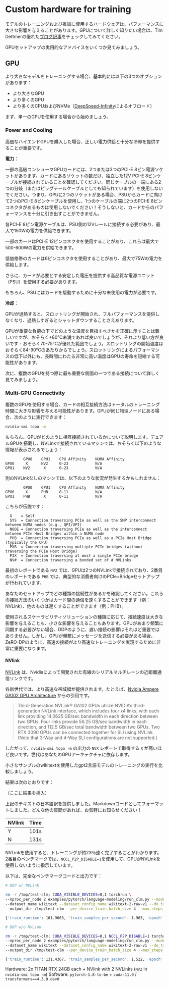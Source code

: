 <!---
Copyright 2023 The HuggingFace Team. All rights reserved.

Licensed under the Apache License, Version 2.0 (the "License");
you may not use this file except in compliance with the License.
You may obtain a copy of the License at

    http://www.apache.org/licenses/LICENSE-2.0

Unless required by applicable law or agreed to in writing, software
distributed under the License is distributed on an "AS IS" BASIS,
WITHOUT WARRANTIES OR CONDITIONS OF ANY KIND, either express or implied.
See the License for the specific language governing permissions and
limitations under the License.

⚠️ Note that this file is in Markdown but contain specific syntax for our doc-builder (similar to MDX) that may not be
rendered properly in your Markdown viewer.

-->

# Custom hardware for training

モデルのトレーニングおよび推論に使用するハードウェアは、パフォーマンスに大きな影響を与えることがあります。GPUについて詳しく知りたい場合は、Tim Dettmerの優れた[ブログ記事](https://timdettmers.com/2020/09/07/which-gpu-for-deep-learning/)をチェックしてみてください。

GPUセットアップの実用的なアドバイスをいくつか見てみましょう。

## GPU
より大きなモデルをトレーニングする場合、基本的には以下の3つのオプションがあります：

- より大きなGPU
- より多くのGPU
- より多くのCPUおよびNVMe（[DeepSpeed-Infinity](main_classes/deepspeed#nvme-support)によるオフロード）

まず、単一のGPUを使用する場合から始めましょう。

### Power and Cooling

高価なハイエンドGPUを購入した場合、正しい電力供給と十分な冷却を提供することが重要です。

**電力**：

一部の高級コンシューマGPUカードには、2つまたは3つのPCI-E 8ピン電源ソケットがあります。カードにあるソケットの数だけ、独立した12V PCI-E 8ピンケーブルが接続されていることを確認してください。同じケーブルの一端にある2つの分岐（またはピッグテールケーブルとしても知られています）を使用しないでください。つまり、GPUに2つのソケットがある場合、PSUからカードに向けて2つのPCI-E 8ピンケーブルを使用し、1つのケーブルの端に2つのPCI-E 8ピンコネクタがあるものは使用しないでください！そうしないと、カードからのパフォーマンスを十分に引き出すことができません。

各PCI-E 8ピン電源ケーブルは、PSU側の12Vレールに接続する必要があり、最大で150Wの電力を供給できます。

一部のカードはPCI-E 12ピンコネクタを使用することがあり、これらは最大で500-600Wの電力を供給できます。

低価格帯のカードは6ピンコネクタを使用することがあり、最大で75Wの電力を供給します。

さらに、カードが必要とする安定した電圧を提供する高品質な電源ユニット（PSU）を使用する必要があります。

もちろん、PSUにはカードを駆動するために十分な未使用の電力が必要です。

**冷却**：

GPUが過熱すると、スロットリングが開始され、フルパフォーマンスを提供しなくなり、過熱しすぎるとシャットダウンすることさえあります。

GPUが重要な負荷の下でどのような温度を目指すべきかを正確に示すことは難しいですが、おそらく+80℃未満であれば良いでしょうが、それより低い方が良いです - おそらく70-75℃が優れた範囲でしょう。スロットリングの開始温度はおそらく84-90℃のあたりからでしょう。スロットリングによるパフォーマンスの低下以外にも、長時間にわたる非常に高い温度はGPUの寿命を短縮する可能性があります。

次に、複数のGPUを持つ際に最も重要な側面の一つである接続について詳しく見てみましょう。

### Multi-GPU Connectivity

複数のGPUを使用する場合、カードの相互接続方法はトータルのトレーニング時間に大きな影響を与える可能性があります。GPUが同じ物理ノードにある場合、次のように実行できます：


```bash
nvidia-smi topo -m
```

もちろん、GPUがどのように相互接続されているかについて説明します。デュアルGPUを搭載し、NVLinkで接続されているマシンでは、おそらく以下のような情報が表示されるでしょう：

```
        GPU0    GPU1    CPU Affinity    NUMA Affinity
GPU0     X      NV2     0-23            N/A
GPU1    NV2      X      0-23            N/A
```

別のNVLinkなしのマシンでは、以下のような状況が発生するかもしれません：

```
        GPU0    GPU1    CPU Affinity    NUMA Affinity
GPU0     X      PHB     0-11            N/A
GPU1    PHB      X      0-11            N/A
```

こちらが伝説です：

```
  X    = Self
  SYS  = Connection traversing PCIe as well as the SMP interconnect between NUMA nodes (e.g., QPI/UPI)
  NODE = Connection traversing PCIe as well as the interconnect between PCIe Host Bridges within a NUMA node
  PHB  = Connection traversing PCIe as well as a PCIe Host Bridge (typically the CPU)
  PXB  = Connection traversing multiple PCIe bridges (without traversing the PCIe Host Bridge)
  PIX  = Connection traversing at most a single PCIe bridge
  NV#  = Connection traversing a bonded set of # NVLinks
```

最初のレポートである `NV2` では、GPUは2つのNVLinkで接続されており、2番目のレポートである `PHB` では、典型的な消費者向けのPCIe+Bridgeセットアップが行われています。

あなたのセットアップでどの種類の接続性があるかを確認してください。これらの接続方法のいくつかはカード間の通信を速くすることができます（例：NVLink）、他のものは遅くすることができます（例：PHB）。

使用されるスケーラビリティソリューションの種類に応じて、接続速度は大きな影響を与えることも、小さな影響を与えることもあります。GPUがあまり頻繁に同期する必要がない場合、DDPのように、遅い接続の影響はそれほど重要ではありません。しかし、GPUが頻繁にメッセージを送信する必要がある場合、ZeRO-DPのように、高速の接続がより高速なトレーニングを実現するために非常に重要になります。

#### NVlink

[NVLink](https://en.wikipedia.org/wiki/NVLink) は、Nvidiaによって開発された有線のシリアルマルチレーンの近距離通信リンクです。

各新世代では、より高速な帯域幅が提供されます。たとえば、[Nvidia Ampere GA102 GPU Architecture](https://www.nvidia.com/content/dam/en-zz/Solutions/geforce/ampere/pdf/NVIDIA-ampere-GA102-GPU-Architecture-Whitepaper-V1.pdf) からの引用です。

> Third-Generation NVLink®
> GA102 GPUs utilize NVIDIA’s third-generation NVLink interface, which includes four x4 links,
> with each link providing 14.0625 GB/sec bandwidth in each direction between two GPUs. Four
> links provide 56.25 GB/sec bandwidth in each direction, and 112.5 GB/sec total bandwidth
> between two GPUs. Two RTX 3090 GPUs can be connected together for SLI using NVLink.
> (Note that 3-Way and 4-Way SLI configurations are not supported.)

したがって、`nvidia-smi topo -m` の出力の `NVX` レポートで取得する `X` が高いほど良いです。世代はあなたのGPUアーキテクチャに依存します。

小さなサンプルのwikitextを使用したgpt2言語モデルのトレーニングの実行を比較しましょう。

結果は次のとおりです：

（ここに結果を挿入）

上記のテキストの日本語訳を提供しました。Markdownコードとしてフォーマットしました。どんな他の質問があれば、お気軽にお知らせください！

| NVlink | Time |
| -----  | ---: |
| Y      | 101s |
| N      | 131s |


NVLinkを使用すると、トレーニングが約23％速く完了することがわかります。2番目のベンチマークでは、`NCCL_P2P_DISABLE=1`を使用して、GPUがNVLinkを使用しないように指示しています。

以下は、完全なベンチマークコードと出力です：


```bash
# DDP w/ NVLink

rm -r /tmp/test-clm; CUDA_VISIBLE_DEVICES=0,1 torchrun \
--nproc_per_node 2 examples/pytorch/language-modeling/run_clm.py --model_name_or_path gpt2 \
--dataset_name wikitext --dataset_config_name wikitext-2-raw-v1 --do_train \
--output_dir /tmp/test-clm --per_device_train_batch_size 4 --max_steps 200

{'train_runtime': 101.9003, 'train_samples_per_second': 1.963, 'epoch': 0.69}

# DDP w/o NVLink

rm -r /tmp/test-clm; CUDA_VISIBLE_DEVICES=0,1 NCCL_P2P_DISABLE=1 torchrun \
--nproc_per_node 2 examples/pytorch/language-modeling/run_clm.py --model_name_or_path gpt2 \
--dataset_name wikitext --dataset_config_name wikitext-2-raw-v1 --do_train
--output_dir /tmp/test-clm --per_device_train_batch_size 4 --max_steps 200

{'train_runtime': 131.4367, 'train_samples_per_second': 1.522, 'epoch': 0.69}
```

Hardware: 2x TITAN RTX 24GB each + NVlink with 2 NVLinks (`NV2` in `nvidia-smi topo -m`)
Software: `pytorch-1.8-to-be` + `cuda-11.0` / `transformers==4.3.0.dev0`
